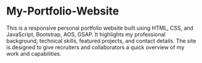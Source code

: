 # My-Portfolio-Website
This is a responsive personal portfolio website built using HTML, CSS, and JavaScript, Bootstrap, AOS, GSAP. It highlights my professional background, technical skills, featured projects, and contact details. The site is designed to give recruiters and collaborators a quick overview of my work and capabilities.
